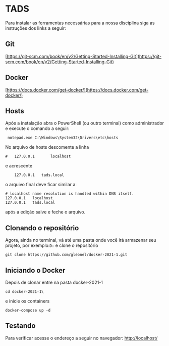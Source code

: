 # TADS

Para instalar as ferramentas necessárias para a nossa disciplina siga as instruções dos links a seguir:

## Git

[https://git-scm.com/book/en/v2/Getting-Started-Installing-Git](https://git-scm.com/book/en/v2/Getting-Started-Installing-Git)

## Docker

[https://docs.docker.com/get-docker/](https://docs.docker.com/get-docker/)

## Hosts

Após a instalação abra o PowerShell (ou outro terminal) como administrador e execute o comando a seguir:

     notepad.exe C:\Windows\System32\Drivers\etc\hosts

No arquivo de hosts descomente a linha

    #	127.0.0.1       localhost

e acrescente

    	127.0.0.1	tads.local
o arquivo final deve ficar similar a:

    # localhost name resolution is handled within DNS itself.
	127.0.0.1	localhost
	127.0.0.1	tads.local

após a edição salve e feche o arquivo.

## Clonando o repositório 

Agora, ainda no terminal, vá até uma pasta onde você irá armazenar seu projeto, por exemplo:`D:`
e clone o repositório

    git clone https://github.com/gleonel/docker-2021-1.git

## Iniciando o Docker

Depois de clonar entre na pasta docker-2021-1
 

    cd docker-2021-1\

e inicie os containers

    docker-compose up -d
    
## Testando
Para verificar acesse o endereço a seguir no navegador: [http://localhost/](http://localhost/)
